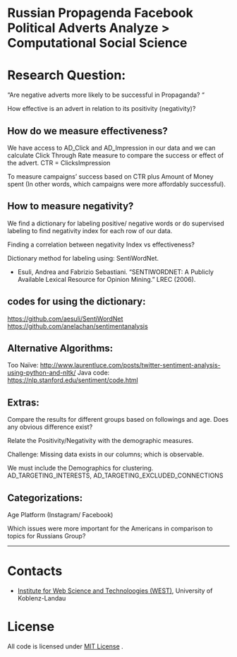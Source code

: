 # Russian Propagenda Facebook Political Adverts Analyze > Computational Social Science

# Research Question:

“Are negative adverts more likely to be successful in Propaganda? “

How effective is an advert in relation to its positivity (negativity)?


## How do we measure effectiveness?

We have access to AD_Click and AD_Impression in our data and we can calculate Click Through Rate measure to compare the success or effect of the advert.
CTR = ClicksImpression

To measure campaigns’ success based on CTR  plus Amount of Money spent (In other words, which campaigns were more affordably successful).


## How to measure negativity?

We find a dictionary for labeling positive/ negative words or do supervised labeling to find negativity index for each row of our data. 


Finding a correlation between negativity Index vs effectiveness?  

Dictionary method for labeling using: SentiWordNet.

* Esuli, Andrea and Fabrizio Sebastiani. “SENTIWORDNET: A Publicly Available Lexical Resource for Opinion Mining.” LREC (2006).


## codes for using the dictionary:
https://github.com/aesuli/SentiWordNet
https://github.com/anelachan/sentimentanalysis


## Alternative Algorithms:

Too Naïve:
http://www.laurentluce.com/posts/twitter-sentiment-analysis-using-python-and-nltk/
Java code:
https://nlp.stanford.edu/sentiment/code.html


## Extras:

Compare the results for different groups based on followings and age. Does any obvious difference exist? 

Relate the Positivity/Negativity with the demographic measures.

Challenge:  Missing data exists in our columns; which is observable.

We must include the Demographics for clustering.
AD_TARGETING_INTERESTS, AD_TARGETING_EXCLUDED_CONNECTIONS

## Categorizations:

Age 
Platform (Instagram/ Facebook)

Which issues were more important for the Americans in comparison to topics for	 Russians Group? 


--------------------------------------------------------------------------------------------------------------------------------

# Contacts

* [Institute for Web Science and Technoloogies (WEST)](https://west.uni-koblenz.de), University of Koblenz-Landau


# License
All code is licensed under [MIT License](https://opensource.org/licenses/MIT) .
